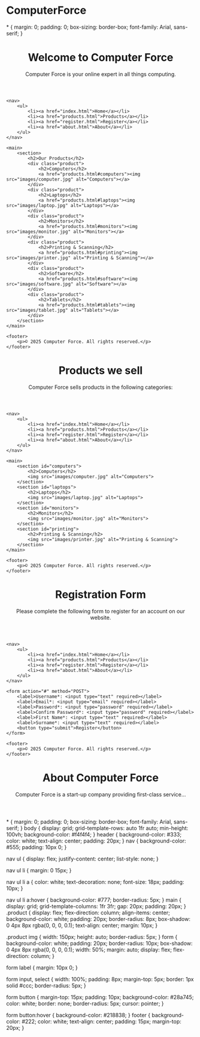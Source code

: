 # ComputerForce
<!DOCTYPE html>
<html lang="en">
<head>
    <meta charset="UTF-8">
    <meta name="viewport" content="width=device-width, initial-scale=1.0">
    <title>Home - Computer Force</title>
    <link rel="stylesheet" href="style.css">
  * {
    margin: 0;
    padding: 0;
    box-sizing: border-box;
    font-family: Arial, sans-serif;
}  
</head>
<body>
    <header>
        <h1>Welcome to Computer Force</h1>
        <p>Computer Force is your online expert in all things computing.</p>
    </header>

    <nav>
        <ul>
            <li><a href="index.html">Home</a></li>
            <li><a href="products.html">Products</a></li>
            <li><a href="register.html">Register</a></li>
            <li><a href="about.html">About</a></li>
        </ul>
    </nav>

    <main>
        <section>
            <h2>Our Products</h2>
            <div class="product">
                <h2>Computers</h2>
                <a href="products.html#computers"><img src="images/computer.jpg" alt="Computers"></a>
            </div>
            <div class="product">
                <h2>Laptops</h2>
                <a href="products.html#laptops"><img src="images/laptop.jpg" alt="Laptops"></a>
            </div>
            <div class="product">
                <h2>Monitors</h2>
                <a href="products.html#monitors"><img src="images/monitor.jpg" alt="Monitors"></a>
            </div>
            <div class="product">
                <h2>Printing & Scanning</h2>
                <a href="products.html#printing"><img src="images/printer.jpg" alt="Printing & Scanning"></a>
            </div>
            <div class="product">
                <h2>Software</h2>
                <a href="products.html#software"><img src="images/software.jpg" alt="Software"></a>
            </div>
            <div class="product">
                <h2>Tablets</h2>
                <a href="products.html#tablets"><img src="images/tablet.jpg" alt="Tablets"></a>
            </div>
        </section>
    </main>

    <footer>
        <p>© 2025 Computer Force. All rights reserved.</p>
    </footer>
</body>
</html>
<!DOCTYPE html>
<html lang="en">
<head>
    <meta charset="UTF-8">
    <meta name="viewport" content="width=device-width, initial-scale=1.0">
    <title>Products - Computer Force</title>
    <link rel="stylesheet" href="style.css">
</head>
<body>
    <header>
        <h1>Products we sell</h1>
        <p>Computer Force sells products in the following categories:</p>
    </header>

    <nav>
        <ul>
            <li><a href="index.html">Home</a></li>
            <li><a href="products.html">Products</a></li>
            <li><a href="register.html">Register</a></li>
            <li><a href="about.html">About</a></li>
        </ul>
    </nav>

    <main>
        <section id="computers">
            <h2>Computers</h2>
            <img src="images/computer.jpg" alt="Computers">
        </section>
        <section id="laptops">
            <h2>Laptops</h2>
            <img src="images/laptop.jpg" alt="Laptops">
        </section>
        <section id="monitors">
            <h2>Monitors</h2>
            <img src="images/monitor.jpg" alt="Monitors">
        </section>
        <section id="printing">
            <h2>Printing & Scanning</h2>
            <img src="images/printer.jpg" alt="Printing & Scanning">
        </section>
    </main>

    <footer>
        <p>© 2025 Computer Force. All rights reserved.</p>
    </footer>
</body>
</html>
<!DOCTYPE html>
<html lang="en">
<head>
    <meta charset="UTF-8">
    <meta name="viewport" content="width=device-width, initial-scale=1.0">
    <title>Register - Computer Force</title>
    <link rel="stylesheet" href="style.css">
</head>
<body>
    <header>
        <h1>Registration Form</h1>
        <p>Please complete the following form to register for an account on our website.</p>
    </header>

    <nav>
        <ul>
            <li><a href="index.html">Home</a></li>
            <li><a href="products.html">Products</a></li>
            <li><a href="register.html">Register</a></li>
            <li><a href="about.html">About</a></li>
        </ul>
    </nav>

    <form action="#" method="POST">
        <label>Username*: <input type="text" required></label>
        <label>Email*: <input type="email" required></label>
        <label>Password*: <input type="password" required></label>
        <label>Confirm Password*: <input type="password" required></label>
        <label>First Name*: <input type="text" required></label>
        <label>Surname*: <input type="text" required></label>
        <button type="submit">Register</button>
    </form>

    <footer>
        <p>© 2025 Computer Force. All rights reserved.</p>
    </footer>
</body>
</html>
<!DOCTYPE html>
<html lang="en">
<head>
    <meta charset="UTF-8">
    <meta name="viewport" content="width=device-width, initial-scale=1.0">
    <title>About - Computer Force</title>
    <link rel="stylesheet" href="style.css">
</head>
<body>
    <header>
        <h1>About Computer Force</h1>
        <p>Computer Force is a start-up company providing first-class service...</p>
    </header>
</body>
</html>
* {
    margin: 0;
    padding: 0;
    box-sizing: border-box;
    font-family: Arial, sans-serif;
}
body {
    display: grid;
    grid-template-rows: auto 1fr auto;
    min-height: 100vh;
    background-color: #f4f4f4;
}
header {
    background-color: #333;
    color: white;
    text-align: center;
    padding: 20px;
}
nav {
    background-color: #555;
    padding: 10px 0;
}

nav ul {
    display: flex;
    justify-content: center;
    list-style: none;
}

nav ul li {
    margin: 0 15px;
}

nav ul li a {
    color: white;
    text-decoration: none;
    font-size: 18px;
    padding: 10px;
}

nav ul li a:hover {
    background-color: #777;
    border-radius: 5px;
}
main {
    display: grid;
    grid-template-columns: 1fr 3fr;
    gap: 20px;
    padding: 20px;
}
.product {
    display: flex;
    flex-direction: column;
    align-items: center;
    background-color: white;
    padding: 20px;
    border-radius: 8px;
    box-shadow: 0 4px 8px rgba(0, 0, 0, 0.1);
    text-align: center;
    margin: 10px;
}

.product img {
    width: 150px;
    height: auto;
    border-radius: 5px;
}
form {
    background-color: white;
    padding: 20px;
    border-radius: 10px;
    box-shadow: 0 4px 8px rgba(0, 0, 0, 0.1);
    width: 50%;
    margin: auto;
    display: flex;
    flex-direction: column;
}

form label {
    margin: 10px 0;
}

form input, select {
    width: 100%;
    padding: 8px;
    margin-top: 5px;
    border: 1px solid #ccc;
    border-radius: 5px;
}

form button {
    margin-top: 15px;
    padding: 10px;
    background-color: #28a745;
    color: white;
    border: none;
    border-radius: 5px;
    cursor: pointer;
}

form button:hover {
    background-color: #218838;
}
footer {
    background-color: #222;
    color: white;
    text-align: center;
    padding: 15px;
    margin-top: 20px;
}
